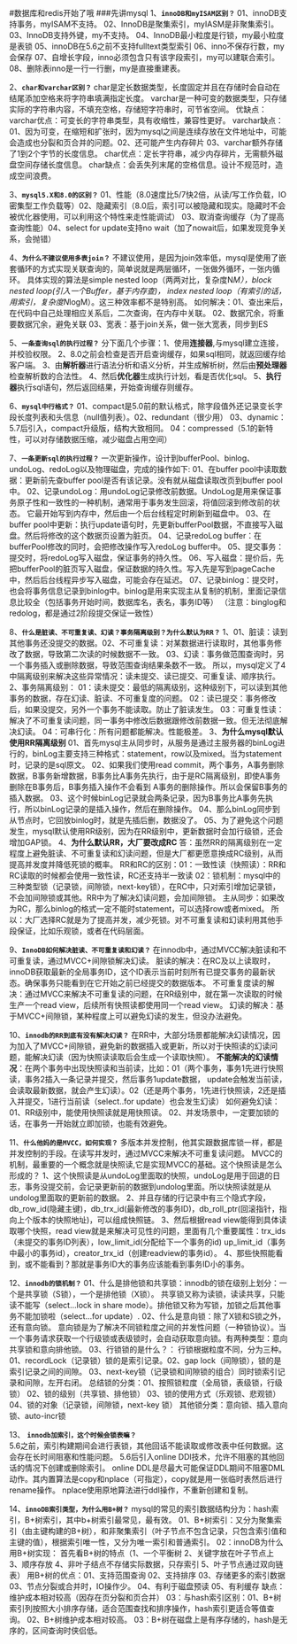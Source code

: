 #数据库和redis开始了哦
###先讲mysql
1、**`innoDB和myISAM区别？`**
    01、innoDB支持事务，myISAM不支持。 02、InnoDB是聚集索引，myIASM是非聚集索引。 03、InnoDB支持外键，my不支持。 
    04、InnoDB最小粒度是行锁，my最小粒度是表锁 05、innoDB在5.6之前不支持fulltext类型索引 06、inno不保存行数，my会保存 
    07、自增长字段，inno必须包含只有该字段索引，my可以建联合索引。 08、删除表inno是一行一行删，my是直接重建表。

2、**`char和varchar区别？`**
    char是定长数据类型，长度固定并且在存储时会自动在结尾添加空格来将字符串填满指定长度。
    varchar是一种可变的数据类型，只存储实际的字符串内容，不填充空格，存储短字符串时，可节省空间。
    优缺点：varchar优点：可变长的字符串类型，具有收缩性，兼容性更好。
           varchar缺点：01、因为可变，在缩短和扩张时，因为mysql之间是连续存放在文件地址中，可能会造成也分裂和页合并的问题。02、还可能产生内存碎片
                03、varchar额外存储了1到2个字节的长度信息。
        char优点：定长字符串，减少内存碎片，无需额外磁盘空间存储长度信息。 char缺点：会丢失列末尾的空格信息。设计不规范时，造成空间浪费。

3、**`mysql5.X和8.0的区别？`**
    01、性能（8.0速度比5/7快2倍，从读/写工作负载，IO密集型工作负载等）02、隐藏索引（8.0后，索引可以被隐藏和现实。隐藏时不会被优化器使用，可以利用这个特性来走性能调试）
    03、取消查询缓存（为了提高查询性能）04、select for update支持no wait（加了nowait后，如果发现竞争关系，会抛错）

4、**`为什么不建议使用多表join？`**
    不建议使用，是因为join效率低，mysql是使用了嵌套循环的方式实现关联查询的，简单说就是两层循环，一张做外循环，一张内循环。
    具体实现的算法是simple nested loop（两两对比，复杂度N*M），block nested loop(引入一个Buffer，基于内存查)， 
            index nested loop（有索引的话，用索引，复杂度N*logM）。这三种效率都不是特别高。
    如何解决：01、查出来后，在代码中自己处理相应关系后，二次查询，在内存中关联。 02、数据冗余，将重要数据冗余，避免关联 
            03、宽表：基于join关系，做一张大宽表，同步到ES

5、**`一条查询sql的执行过程？`**
    分下面几个步骤：1、使用**连接器**,与mysql建立连接，并校验权限。 2、8.0之前会检查是否开启查询缓存，如果sql相同，就返回缓存给客户端。
        3、由**解析器**进行语法分析和语义分析，并生成解析树，然后由**预处理器**检查解析数的合法性。 4、然后**优化器**生成执行计划，看是否优化sql。
        5、**执行器**执行sql语句，然后返回结果，开始查询缓存则缓存。

6、**`mysql中行格式？`**
    01、compact是5.0前的默认格式，除字段值外还记录变长字段长度列表和头信息（null值列表）。02、redundant（很少用）
    03、dynamic：5.7后引入，compact升级版，结构大致相同。 04：compressed（5.1的新特性，可以对存储数据压缩，减少磁盘占用空间）

7、**`一条更新sql的执行过程？`**
    一次更新操作，设计到bufferPool、binlog、undoLog、redoLog以及物理磁盘，完成的操作如下:
    01、在buffer pool中读取数据：更新前先查buffer pool是否有该记录。没有就从磁盘读取改页到buffer pool中。
    02、记录undoLog：用undoLog记录修改前数据。UndoLog是用来保证事务原子性和一致性的一种机制，通常用于事务发生回滚，将值回滚到修改前的状态。
            它最开始写到内存中，然后由一个后台线程定时刷新到磁盘中。
    03、在buffer pool中更新：执行update语句时，先更新bufferPool数据，不直接写入磁盘。然后将修改的这个数据页设置为脏页。
    04、记录redoLog buffer：在bufferPool修改的同时，会把修改操作写入redoLog buffer中。
    05、提交事务：提交时，将redoLog写入磁盘，保证事务的持久性。
    06、写入磁盘：提价后，先把bufferPool的脏页写入磁盘，保证数据的持久性。写入先是写到pageCache中，然后后台线程异步写入磁盘，可能会存在延迟。
    07、记录binlog：提交时，也会将事务信息记录到binlog中。binlog是用来实现主从复制的机制，里面记录信息比较全（包括事务开始时间，数据库名，表名，事务ID等）
    （注意：binglog和redolog，都是通过2阶段提交保证一致性）

8、**`什么是脏读、不可重复读、幻读？事务隔离级别？为什么默认为RR？`**
    1、01、脏读：读到其他事务还没提交的数据。02、不可重复读：对某数据进行读取时，其他事务修改了数据，导致第二次读的时候数据不一致。
        03、幻读：事务做范围查询时，另一个事务插入或删除数据，导致范围查询结果条数不一致。
        所以，mysql定义了4中隔离级别来解决这些异常情况：读未提交、读已提交、可重复读、顺序执行。
    2、事务隔离级别：
        01：读未提交：最低的隔离级别，这种级别下，可以读到其他事务的数据，存在幻读、脏读、不可重复度的问题。
        02：读已提交：事务修改后，如果没提交，另外一个事务不能读取。防止了脏读发生。
        03：可重复性读：解决了不可重复读问题，同一事务中修改后数据跟修改前数据一致。但无法彻底解决幻读。
        04：可串行化：所有问题都能解决。性能极差。
    3、**为什么mysql默认使用RR隔离级别**
        01、首先mysql主从同步时，从服务是通过主服务器的binLog进行的，binLog主要支持三种格式：statement，row以及mixed。当为statement时，记录的是sql原文。
        02、如果我们使用read commit，两个事务，A事务删除数据，B事务新增数据，B事务比A事务先执行，由于是RC隔离级别，即使A事务删除在B事务后，B事务插入操作不会看到
        A事务的删除操作。所以会保留B事务的插入数据。
        03、这个时候binLog记录就会两条记录，因为B事务比A事务先执行，所以binLog记录的是插入操作，然后在删除操作。
        04、那么binLog同步到从节点时，它回放binlog时，就是先插后删，数据没了。
        05、为了避免这个问题发生，mysql默认使用RR级别，因为在RR级别中，更新数据时会加行级锁，还会增加GAP锁。
    4、**为什么默认RR，大厂要改成RC**
        答：虽然RR的隔离级别在一定程度上避免脏读、不可重复读和幻读问题，但是大厂都更愿意换成RC级别，从而提高并发度并降低死锁的概率。
        RR和RC的区别：01：一致性读（快照读）：RR和RC读取的时候都会使用一致性读，RC还支持半一致读
        02：锁机制：mysql中的三种类型锁（记录锁，间隙锁，next-key锁），在RC中，只对索引增加记录锁，不会加间隙锁或其他。RR中为了解决幻读问题，会加间隙锁。
        主从同步：如果改为RC，那么binlog的格式一定不能时statement，可以选择row或者mixed。
        所以：大厂选择RC就是为了提高并发，减少死锁。对不可重复读和幻读利用其他手段保证，比如乐观锁，或者在代码层面。

9、**`InnoDB如何解决脏读、不可重复读和幻读？`**
    在innodb中，通过MVCC解决脏读和不可重复读，通过MVCC+间隙锁解决幻读。
    脏读的解决：在RC及以上读取时，innoDB获取最新的全局事务ID，这个ID表示当前时刻所有已提交事务的最新状态。确保事务只能看到在它开始之前已经提交的数据版本。
    不可重复度读的解决：通过MVCC来解决不可重复读的问题，在RR级别中，就在第一次读取的时候生产一个read view，后续所有快照读都使用同一个read view。
    幻读的解决：基于MVCC+间隙锁，某种程度上可以避免幻读的发生，但没办法避免。

10、**`innodb的RR到底有没有解决幻读？`**
    在RR中，大部分场景都能解决幻读情况，因为加入了MVCC+间隙锁，避免新的数据插入或更新，所以对于快照读的幻读问题，能解决幻读（因为快照读读取后会生成一个读取快照）。
    **不能解决的幻读情况**：在两个事务中出现快照读和当前读，比如：01（两个事务，事务1先进行快照读，事务2插入一条记录并提交，然后事务1update数据， 
            update会触发当前读，会读取最新数据，就会产生幻读）。02（还是两个事务，1先进行快照读，2还是插入并提交，1进行当前读（select..for update）也会发生幻读）
    如何避免幻读：01、RR级别中，能使用快照读就是用快照读。 02、并发场景中，一定要加锁的话，在事务一开始就立即加锁，也能有效避免。

11、**`什么他妈的是MVCC，如何实现？`**
    多版本并发控制，他其实跟数据库锁一样，都是并发控制的手段。在读写并发时，通过MVCC来解决不可重复读问题。
    MVCC的机制，最重要的一个概念就是快照读,它是实现MVCC的基础。这个快照读是怎么形成的？
        1、这个快照读是从undoLog里面取的快照，undoLog是用于回退的日志，事务没提交前，会记录更新前的数据到undolog里面。所以快照读就是从undolog里面取的更新前的数据。
        2、并且存储的行记录中有三个隐式字段，db_row_id(隐藏主键)，db_trx_id(最新修改的事务ID)，db_roll_ptr(回滚指针，指向上个版本的快照地址)，可以组成快照链。
        3、然后根据read view能得到具体读取哪个快照，read view就是来解决可见性的问题，里面有几个重要属性：trx_ids（未提交的事务ID列表），low_limit_id(分配给下一个事务的id)
            up_limit_id（事务中最小的事务id），creator_trx_id（创建readview的事务id）。
        4、那些快照能看到，或不能看到？那就是事务ID大的事务应该能看到事务ID小的事务。

12、**`innodb的锁机制？`**
    01、什么是排他锁和共享锁：innodb的锁在级别上划分：一个是共享锁（S锁），一个是排他锁（X锁）。
            共享锁又称为读锁，读读共享，只能读不能写（select...lock in share mode）。排他锁又称为写锁，加锁之后其他事务不能加锁啦（select...for update）.
    02、什么是意向锁：除了X锁和S锁之外，还有意向锁。
            意向锁是为了解决不同锁粒度之间的并发性问题（一种锁协议）。当一个事务请求获取一个行级锁或表级锁时，会自动获取意向锁。有两种类型：意向共享锁和意向排他锁。
    03、行锁锁的是什么？：
            行锁根据粒度不同，分为三种。01、recordLock（记录锁）锁的是索引记录。02、gap lock（间隙锁），锁的是索引记录之间的间隙。
                03、next-key锁（记录锁和间隙锁的组合）同时锁索引记录和间隙，左开右闭。
    总结锁的分类：01、按照锁粒度（全局锁，表级锁，行级锁） 02、锁的级别（共享锁、排他锁） 03、锁的使用方式（乐观锁、悲观锁） 04、锁的对象（记录锁，间隙锁，next-key 锁）
                其他锁分类：意向锁、插入意向锁、auto-incr锁

13、 **`innodb加索引，这个时候会锁表嘛？`**           
    5.6之前，索引构建期间会进行表锁，其他回话不能读取或修改表中任何数据。这会存在长时间阻塞和性能问题。
    5.6后引入online DDl技术，允许不阻塞的其他回话的情况下创建或删除索引。
    online DDL是尽最大可能保证DDL期间不阻塞DML动作。其内置算法是copy和nplace（可指定），copy就是用一张临时表然后进行rename操作。
        nplace使用原地算法进行ddl操作，不重新创建和复制。

14、**`innoDB索引类型，为什么用B+树？`**
    mysql的常见的索引数据结构分为：hash索引，B+树索引，其中b+树索引最常见，最有效。
    01、B+树索引：又分为聚集索引（由主键构建的B+树），和非聚集索引（叶子节点不包含记录，只包含索引值和主键的值），根据索引唯一性，又分为唯一索引和普通索引。
    02：innoDB为什么用B+树实现：
        首先看B+树的特点（1、一个平衡树 2、关键字放在叶子节点上 3、顺序存放 4、非叶子结点不存储实际数据，只存索引 5、叶子节点通过双向链表）
        用B+树的优点：01、支持范围查询 02、支持排序 03、存储更多的索引数据 03、节点分裂或合并时，IO操作少。 04、有利于磁盘预读 05、有利缓存
        缺点：维护成本相对较高（因存在页分裂和页合并）
    03：与hash索引区别：01、B+树索引列按照大小排序存储，适合范围查找和排序操作，hash索引更适合等值查询。 02、B+树维护成本相对较高。
        03：B+树在磁盘上是有序存储的，hash是无序的，区间查询时侠侣低。
    
    

    
    
    